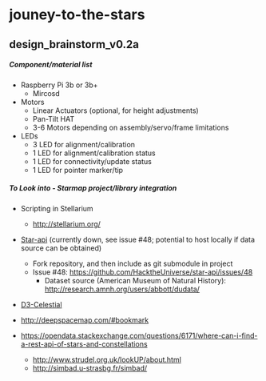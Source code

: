 # jouney-to-the-stars 

## design_brainstorm_v0.2a

##### Component/material list

- Raspberry Pi 3b or 3b+
  - Mircosd
- Motors
  - Linear Actuators (optional, for height adjustments)
  - Pan-Tilt HAT
  - 3-6 Motors depending on assembly/servo/frame limitations
- LEDs
  - 3 LED for alignment/calibration
  - 1 LED for alignment/calibration status
  - 1 LED for connectivity/update status
  - 1 LED for pointer marker/tip

##### To Look into - Starmap project/library integration 

- Scripting in Stellarium

  - http://stellarium.org/

- [Star-api](https://github.com/HacktheUniverse/star-api) (currently down, see issue #48; potential to host locally if data source can be obtained)

  - Fork repository, and then include as git submodule in project
  - Issue #48: https://github.com/HacktheUniverse/star-api/issues/48
    - Dataset source (American Museum of Natural History): <http://research.amnh.org/users/abbott/dudata/> 

- [D3-Celestial](https://github.com/ofrohn/d3-celestial) 

- http://deepspacemap.com/#bookmark

- https://opendata.stackexchange.com/questions/6171/where-can-i-find-a-rest-api-of-stars-and-constellations

  - http://www.strudel.org.uk/lookUP/about.html
  - http://simbad.u-strasbg.fr/simbad/

  ​